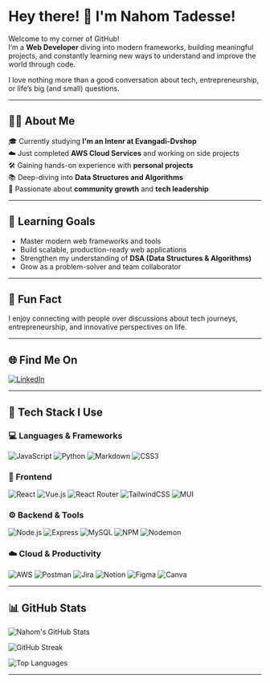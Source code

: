 # Hey there! 👋 I'm Nahom Tadesse!

Welcome to my corner of GitHub!  
I’m a **Web Developer** diving into modern frameworks, building meaningful projects, and constantly learning new ways to understand and improve the world through code.

I love nothing more than a good conversation about tech, entrepreneurship, or life’s big (and small) questions.

---

## 👨‍🎓 About Me

🎓 Currently studying **I'm an Intenr at Evangadi-Dvshop**  
☁️ Just completed **AWS Cloud Services** and working on side projects  
🛠️ Gaining hands-on experience with **personal projects**  
📚 Deep-diving into **Data Structures and Algorithms**  
🤝 Passionate about **community growth** and **tech leadership**

---

## 🎯 Learning Goals

- Master modern web frameworks and tools  
- Build scalable, production-ready web applications  
- Strengthen my understanding of **DSA (Data Structures & Algorithms)**  
- Grow as a problem-solver and team collaborator

---

## 🎉 Fun Fact

I enjoy connecting with people over discussions about tech journeys, entrepreneurship, and innovative perspectives on life.

---

## 🌐 Find Me On

[![LinkedIn](https://img.shields.io/badge/-LinkedIn-blue?style=flat-square&logo=linkedin&logoColor=white)]([https://linkedin.com/in/your-link-here](https://www.linkedin.com/in/nahom-tadesse-672292323/))  


---

## 🧰 Tech Stack I Use

### 💻 Languages & Frameworks
![JavaScript](https://img.shields.io/badge/-JavaScript-F7DF1E?style=flat&logo=javascript&logoColor=black)
![Python](https://img.shields.io/badge/-Python-3776AB?style=flat&logo=python&logoColor=white)
![Markdown](https://img.shields.io/badge/-Markdown-000000?style=flat&logo=markdown)
![CSS3](https://img.shields.io/badge/-CSS3-1572B6?style=flat&logo=css3)

### 🧩 Frontend
![React](https://img.shields.io/badge/-React-61DAFB?style=flat&logo=react)
![Vue.js](https://img.shields.io/badge/-Vue.js-4FC08D?style=flat&logo=vue.js)
![React Router](https://img.shields.io/badge/-React%20Router-CA4245?style=flat&logo=react-router)
![TailwindCSS](https://img.shields.io/badge/-TailwindCSS-38B2AC?style=flat&logo=tailwind-css)
![MUI](https://img.shields.io/badge/-MUI-007FFF?style=flat&logo=mui)

### ⚙️ Backend & Tools
![Node.js](https://img.shields.io/badge/-Node.js-339933?style=flat&logo=node.js)
![Express](https://img.shields.io/badge/-Express-000000?style=flat&logo=express&logoColor=white)
![MySQL](https://img.shields.io/badge/-MySQL-4479A1?style=flat&logo=mysql)
![NPM](https://img.shields.io/badge/-NPM-CB3837?style=flat&logo=npm)
![Nodemon](https://img.shields.io/badge/-Nodemon-76D04B?style=flat&logo=nodemon)

### ☁️ Cloud & Productivity
![AWS](https://img.shields.io/badge/-AWS-232F3E?style=flat&logo=amazon-aws)
![Postman](https://img.shields.io/badge/-Postman-FF6C37?style=flat&logo=postman)
![Jira](https://img.shields.io/badge/-Jira-0052CC?style=flat&logo=jira)
![Notion](https://img.shields.io/badge/-Notion-000000?style=flat&logo=notion)
![Figma](https://img.shields.io/badge/-Figma-F24E1E?style=flat&logo=figma)
![Canva](https://img.shields.io/badge/-Canva-00C4CC?style=flat&logo=canva)

---

## 📊 GitHub Stats

![Nahom's GitHub Stats](https://github-readme-stats.vercel.app/api?username=nahom-eva&show_icons=true&theme=tokyonight)

![GitHub Streak](https://streak-stats.demolab.com?user=nahom-eva&theme=tokyonight)

![Top Languages](https://github-readme-stats.vercel.app/api/top-langs/?username=nahom-eva&layout=compact&theme=tokyonight)

---

